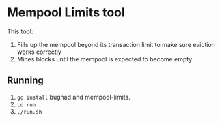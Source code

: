 # Mempool Limits tool

This tool:

1. Fills up the mempool beyond its transaction limit to make sure eviction works correctly
2. Mines blocks until the mempool is expected to become empty

## Running

1. `go install` bugnad and mempool-limits.
2. `cd run`
3. `./run.sh`


